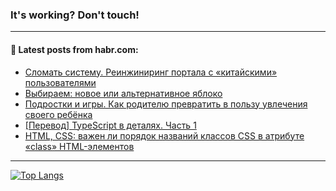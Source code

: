 ### It's working? Don't touch!

---
<!--
#### 🛠️ Technical stack:

![C++](https://img.shields.io/badge/C++-informational?logo=c%2B%2B&style=flat&logoColor=white&color=9C033A)
![Java](https://img.shields.io/badge/Java-informational?logo=java&style=flat&logoColor=white&color=007396)
![Kotlin](https://img.shields.io/badge/Kotlin-informational?logo=Kotlin&style=flat&logoColor=white&color=0095D5)
![JS](https://img.shields.io/badge/JS-informational?logo=javaScript&style=flat&logoColor=black&color=F7Df1E) <br>
![HTML5](https://img.shields.io/badge/HTML5-informational?logo=html5&style=flat&logoColor=white&color=E34F26)
![CSS3](https://img.shields.io/badge/CSS3-informational?logo=css3&style=flat&logoColor=white&color=157286)
![Sass](https://img.shields.io/badge/Saas-informational?logo=sass&style=flat&logoColor=white&color=hotpink)
![PHP](https://img.shields.io/badge/PHP-informational?logo=php&style=flat&logoColor=white&color=777BB4) <br>
![WebPAck](https://img.shields.io/badge/WebPack-informational?logo=webPack&style=flat&logoColor=white&color=FF6F00)
![Bootstrap](https://img.shields.io/badge/Bootstrap-informational?logo=Bootstrap&style=flat&logoColor=white&color=7952B3)
![MySQL](https://img.shields.io/badge/MySQL-informational?logo=MySQL&style=flat&logoColor=white&color=00f) <br>
![NodeJS](https://img.shields.io/badge/NodeJS-informational?logo=node.js&style=flat&logoColor=white&color=43853D)
![Spring](https://img.shields.io/badge/Spring-informational?logo=Spring&style=flat&logoColor=white&color=0A9EDC)
![Angular](https://img.shields.io/badge/Vue-informational?logo=vue.js&style=flat&logoColor=white&color=red)
![Git](https://img.shields.io/badge/Git-informational?logo=git&style=flat&logoColor=white&color=darkorange)

___
-->

#### 💬 Latest posts from habr.com:

<!-- BLOG-POST-LIST:START -->
- [Сломать систему. Реинжиниринг портала с «китайскими» пользователями](https://habr.com/ru/post/685930/?utm_source=habrahabr&utm_medium=rss&utm_campaign=685930)
- [Выбираем: новое или альтернативное яблоко](https://habr.com/ru/post/686046/?utm_source=habrahabr&utm_medium=rss&utm_campaign=686046)
- [Подростки и игры. Как родителю превратить в пользу увлечения своего ребёнка](https://habr.com/ru/post/686026/?utm_source=habrahabr&utm_medium=rss&utm_campaign=686026)
- [[Перевод] TypeScript в деталях. Часть 1](https://habr.com/ru/post/685954/?utm_source=habrahabr&utm_medium=rss&utm_campaign=685954)
- [HTML, CSS: важен ли порядок названий классов CSS в атрибуте «class» HTML-элементов](https://habr.com/ru/post/686014/?utm_source=habrahabr&utm_medium=rss&utm_campaign=686014)
<!-- BLOG-POST-LIST:END -->

---

[![Top Langs](https://github-readme-stats.vercel.app/api/top-langs/?username=zloylis&layout=compact&hide_border=true&theme=dracula)](https://github.com/zloylis)
